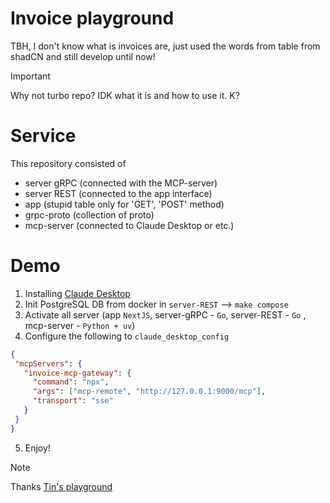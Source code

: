 # Invoice playground

TBH, I don't know what is invoices are, just used the words from table from shadCN and still develop until now!

> [!IMPORTANT]
> Why not turbo repo? IDK what it is and how to use it. K?

# Service

This repository consisted of 
 - server gRPC (connected with the MCP-server)
 - server REST (connected to the app interface)
 - app (stupid table only for 'GET', 'POST' method)
 - grpc-proto (collection of proto)
 - mcp-server (connected to Claude Desktop or etc.)

# Demo
 1. Installing [Claude Desktop](https://claude.ai/download)
 2. Init PostgreSQL DB from docker in `server-REST` --> `make compose`
 3. Activate all server (app `NextJS`, server-gRPC - `Go`, server-REST - `Go` , mcp-server - `Python + uv`)
 4. Configure the following to `claude_desktop_config`
 ```json
{
  "mcpServers": {
    "invoice-mcp-gateway": {
      "command": "npx",
      "args": ["mcp-remote", "http://127.0.0.1:9000/mcp"],
      "transport": "sse"
    }
  }
}
 ```
 5. Enjoy!

> [!NOTE] 
> Thanks [Tin's playground](https://github.com/tin2003tin/mcp-playground)
